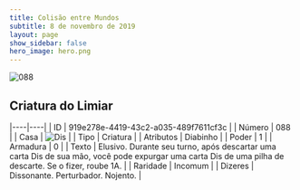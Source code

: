 ```yaml
---
title: Colisão entre Mundos
subtitle: 8 de novembro de 2019
layout: page
show_sidebar: false
hero_image: hero.png
---
```


![088](https://cdn.keyforgegame.com/media/card_front/pt/452_088_VVJ3X2HCMX5J_pt.png)

## Criatura do Limiar

|----|----|
| ID | 919e278e-4419-43c2-a035-489f7611cf3c |
| Número | 088 |
| Casa | ![Dis](https://archonarcana.com/images/thumb/e/e8/Dis.png/22px-Dis.png "Dis") |
| Tipo | Criatura |
| Atributos | Diabinho |
| Poder | 1 |
| Armadura | 0 |
| Texto | Elusivo.  Durante seu turno, após descartar uma carta Dis de sua mão, você pode expurgar uma carta Dis de uma pilha de descarte. Se o fizer, roube 1A. |
| Raridade | Incomum |
| Dizeres | Dissonante. Perturbador. Nojento. |
